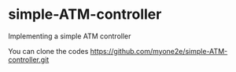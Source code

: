 # simple-ATM-controller
Implementing a simple ATM controller

You can clone the codes https://github.com/myone2e/simple-ATM-controller.git
